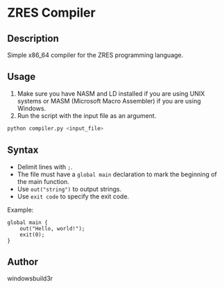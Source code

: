 # ZRES Compiler

## Description
Simple x86_64 compiler for the ZRES programming language.

## Usage
1. Make sure you have NASM and LD installed if you are using UNIX systems or MASM (Microsoft Macro Assembler) if you are using Windows.
2. Run the script with the input file as an argument.

```bash
python compiler.py <input_file>
```

## Syntax
- Delimit lines with `;`.
- The file must have a `global main` declaration to mark the beginning of the main function.
- Use `out("string")` to output strings.
- Use `exit code` to specify the exit code.

Example:
```plaintext
global main {
    out("Hello, world!");
    exit(0);
}
```

## Author
windowsbuild3r
